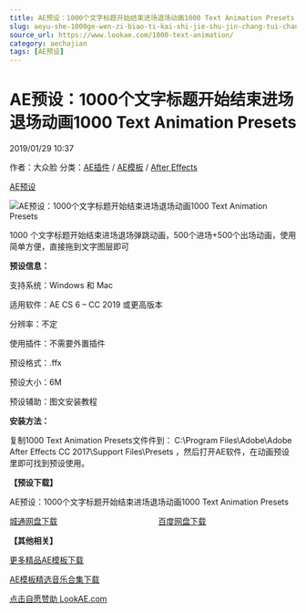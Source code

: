 ```yaml
---
title: AE预设：1000个文字标题开始结束进场退场动画1000 Text Animation Presets
slug: aeyu-she-1000ge-wen-zi-biao-ti-kai-shi-jie-shu-jin-chang-tui-chang-dong-hua-1000-text-animation-presets
source_url: https://www.lookae.com/1000-text-animation/
category: aechajian
tags: [AE预设]
---
```

# AE预设：1000个文字标题开始结束进场退场动画1000 Text Animation Presets

2019/01/29 10:37

作者：大众脸
分类：[AE插件](https://www.lookae.com/after-effects/aechajian/) / [AE模板](https://www.lookae.com/after-effects/other-after-effects/) / [After Effects](https://www.lookae.com/after-effects/)

[AE预设](https://www.lookae.com/tag/ae%e9%a2%84%e8%ae%be/)

![AE预设：1000个文字标题开始结束进场退场动画1000 Text Animation Presets](https://www.lookae.com/wp-content/uploads/2019/01/1000-Text-Animation-Presets.jpg "AE预设：1000个文字标题开始结束进场退场动画1000 Text Animation Presets-LookAE.com")

1000 个文字标题开始结束进场退场弹跳动画，500个进场+500个出场动画，使用简单方便，直接拖到文字图层即可

**预设信息：**

支持系统：Windows 和 Mac

适用软件：AE CS 6 – CC 2019 或更高版本

分辨率：不定

使用插件：不需要外置插件

预设格式：.ffx

预设大小：6M

预设辅助：图文安装教程

**安装方法：**

复制1000 Text Animation Presets文件件到： C:\Program Files\Adobe\Adobe After Effects CC 2017\Support Files\Presets ，然后打开AE软件，在动画预设里即可找到预设使用。

**【预设下载】**

AE预设：1000个文字标题开始结束进场退场动画1000 Text Animation Presets

[城通网盘下载](https://lookae.ctfile.com/fs/680462-333591742)                                             [百度网盘下载](https://pan.baidu.com/s/1OI_UH_mKaowbrkwZEL3uIw)

**【其他相关】**

[更多精品AE模板下载](https://www.lookae.com/after-effects/other-after-effects/)

[AE模板精选音乐合集下载](https://item.taobao.com/item.htm?spm=a1z10.1.w4004-2793089344.4.MUvxbV&id=37289930486)

[点击自愿赞助 LookAE.com](https://www.lookae.com/sponsor/)
